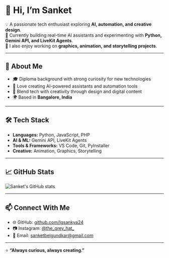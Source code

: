 # 👋 Hi, I’m Sanket  

💡 A passionate tech enthusiast exploring **AI, automation, and creative design**.  
🚀 Currently building real-time AI assistants and experimenting with **Python, Gemini API, and LiveKit Agents**.  
🎨 I also enjoy working on **graphics, animation, and storytelling projects**.  

---

## 🌟 About Me
- 🎓 Diploma background with strong curiosity for new technologies  
- 🤖 Love creating AI-powered assistants and automation tools  
- 🎨 Blend tech with creativity through design and digital content  
- 🌍 Based in **Bangalore, India**  

---

## 🛠️ Tech Stack
- **Languages:** Python, JavaScript, PHP  
- **AI & ML:** Gemini API, LiveKit Agents  
- **Tools & Frameworks:** VS Code, Git, PyInstaller  
- **Creative:** Animation, Graphics, Storytelling  

---

## 📈 GitHub Stats
![Sanket's GitHub stats](https://github-readme-stats.vercel.app/api?username=Igsankya24&show_icons=true&theme=tokyonight)

---

## 📫 Connect With Me
- 🌐 GitHub: [github.com/Igsankya24](https://github.com/Igsankya24)  
- 📷 Instagram: [@the_grey_hat_](https://www.instagram.com/the_grey_hat_/)  
- 📧 Email: [sanketbelgundkar@gmail.com](mailto:sanketbelgundkar@gmail.com)  

---

⭐ **“Always curious, always creating.”**  
